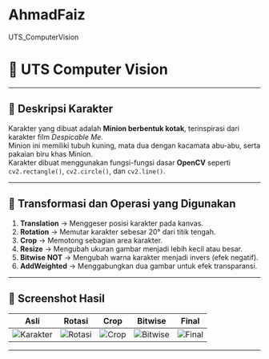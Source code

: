 # AhmadFaiz
UTS_ComputerVision
# 🧠 UTS Computer Vision



---

## 🎨 Deskripsi Karakter
Karakter yang dibuat adalah **Minion berbentuk kotak**, terinspirasi dari karakter film *Despicable Me*.  
Minion ini memiliki tubuh kuning, mata dua dengan kacamata abu-abu, serta pakaian biru khas Minion.  
Karakter dibuat menggunakan fungsi-fungsi dasar **OpenCV** seperti `cv2.rectangle()`, `cv2.circle()`, dan `cv2.line()`.

---

## 🔄 Transformasi dan Operasi yang Digunakan
1. **Translation** → Menggeser posisi karakter pada kanvas.  
2. **Rotation** → Memutar karakter sebesar 20° dari titik tengah.  
3. **Crop** → Memotong sebagian area karakter.  
4. **Resize** → Mengubah ukuran gambar menjadi lebih kecil atau besar.  
5. **Bitwise NOT** → Mengubah warna karakter menjadi invers (efek negatif).  
6. **AddWeighted** → Menggabungkan dua gambar untuk efek transparansi.

---

## 📸 Screenshot Hasil
| Asli | Rotasi | Crop | Bitwise | Final |
|:----:|:------:|:-----:|:-------:|:------:|
| ![Karakter](output/karakter.png) | ![Rotasi](output/rotate.png) | ![Crop](output/crop.png) | ![Bitwise](output/bitwise.png) | ![Final](output/final.png) |

---

